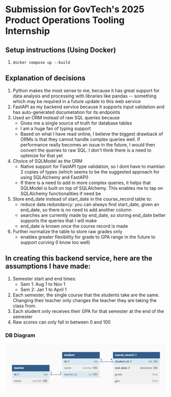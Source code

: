 # Submission for GovTech's 2025 Product Operations Tooling Internship

## Setup instructions (Using Docker)

1. `docker compose up --build`

## Explanation of decisions

1. Python makes the most sense to me, because it has great support for data analysis and processing with libraries like pandas -- something which may be required in a future update to this web service
2. FastAPI as my backend service because it supports input validation and has auto-generated documetation for its endpoints
3. Used an ORM instead of raw SQL queries because
   - Gives me a single source of truth for database tables
   - I am a huge fan of typing support
   - Based on what I have read online, I believe the biggest drawback of ORMs is that they cannot handle complex queries well. If performance really becomes an issue in the future, I would then convert the queries to raw SQL. I don't think there is a need to optimize for that yet
4. Choice of SQLModel as the ORM
   - Native support for FastAPI type validation, so I dont have to maintian 2 copies of types (which seems to be the suggested approach for using SQLAlchemy and FastAPI)
   - If there is a need to add in more complex queries, it helps that SQLModel is built on top of SQLAlchemy. This enables me to tap on SQLAlchemy functionalities if need be
5. Store end_date instead of start_date in the course_record table to:
   - reduce data redundancy: you can always find start_date, given an end_date, so there is no need to add another column
   - searches are currently made by end_date, so storing end_date better supports the queries that I will make
   - end_date is known once the course record is made
6. Further normalize the table to store raw grades only
   - enables greater flexibility for grade to GPA range in the future to support curving (I know too well)

## In creating this backend service, here are the assumptions I have made:

1. Semester start and end times:
   - Sem 1: Aug 1 to Nov 1
   - Sem 2: Jan 1 to April 1
2. Each semester, the single course that the students take are the same. Changing their teacher only changes the teacher they are taking the class from.
3. Each student only receives their GPA for that semester at the end of the semester
4. Raw scores can only fall in between 0 and 100

### DB Diagram

![DB-Diagram For School Management](assets/db-diagram.png)
